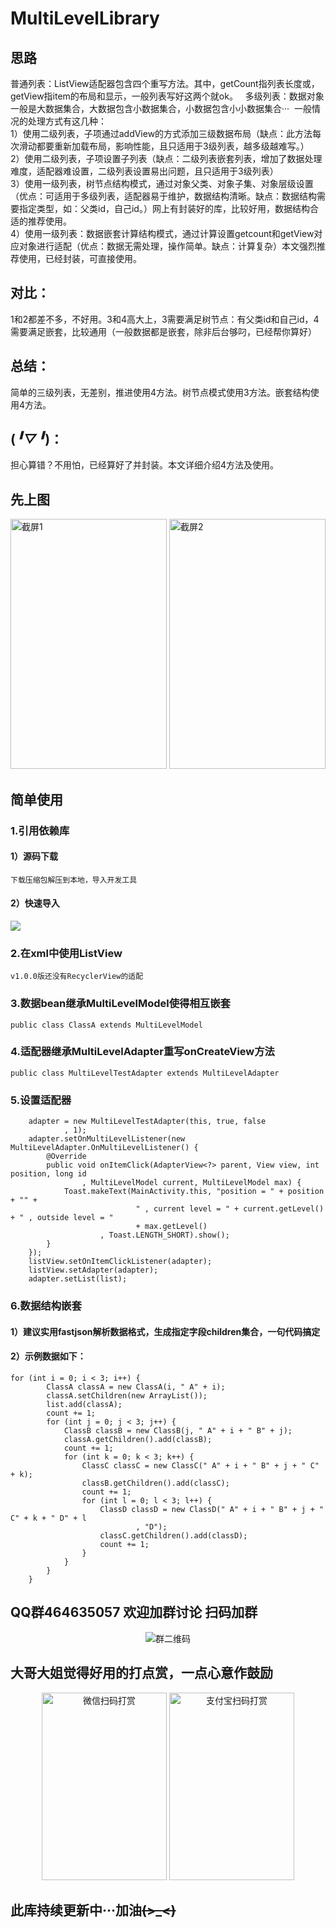 # MultiLevelLibrary  
## 思路
普通列表：ListView适配器包含四个重写方法。其中，getCount指列表长度或，getView指item的布局和显示，一般列表写好这两个就ok。  
多级列表：数据对象一般是大数据集合，大数据包含小数据集合，小数据包含小小数据集合···  一般情况的处理方式有这几种：  
	1）使用二级列表，子项通过addView的方式添加三级数据布局（缺点：此方法每次滑动都要重新加载布局，影响性能，且只适用于3级列表，越多级越难写。）  
	2）使用二级列表，子项设置子列表（缺点：二级列表嵌套列表，增加了数据处理难度，适配器难设置，二级列表设置易出问题，且只适用于3级列表）  
	3）使用一级列表，树节点结构模式，通过对象父类、对象子集、对象层级设置（优点：可适用于多级列表，适配器易于维护，数据结构清晰。缺点：数据结构需要指定类型，如：父类id，自己id。）网上有封装好的库，比较好用，数据结构合适的推荐使用。  
	4）使用一级列表：数据嵌套计算结构模式，通过计算设置getcount和getView对应对象进行适配（优点：数据无需处理，操作简单。缺点：计算复杂）本文强烈推荐使用，已经封装，可直接使用。
## 对比：
1和2都差不多，不好用。3和4高大上，3需要满足树节点：有父类id和自己id，4需要满足嵌套，比较通用（一般数据都是嵌套，除非后台够叼，已经帮你算好）
## 总结：
简单的三级列表，无差别，推进使用4方法。树节点模式使用3方法。嵌套结构使用4方法。
## (*╹▽╹*)：
担心算错？不用怕，已经算好了并封装。本文详细介绍4方法及使用。
## 先上图  
<img width="250" height="400" alt="截屏1" src="https://github.com/JianxunMaster/MultiLevelLibrary/blob/master/image/5B1D355AA5E1DAFFC1CDE98A9F9E0E59.jpg"/> <img width="250" height="400" alt="截屏2"
src="https://github.com/JianxunMaster/MultiLevelLibrary/blob/master/image/329A5551F8D475A0BAF7F2036B85046B.jpg"/>

## 简单使用

### 1.引用依赖库

#### 1）源码下载

	下载压缩包解压到本地，导入开发工具
	
#### 2）快速导入

   [![](https://jitpack.io/v/JianxunMaster/MultiLevelLibrary.svg)](https://jitpack.io/#JianxunMaster/MultiLevelLibrary)

### 2.在xml中使用ListView 

	v1.0.0版还没有RecyclerView的适配  			  

### 3.数据bean继承MultiLevelModel使得相互嵌套  
  
	public class ClassA extends MultiLevelModel	  

### 4.适配器继承MultiLevelAdapter重写onCreateView方法  
	 
	public class MultiLevelTestAdapter extends MultiLevelAdapter
	 

### 5.设置适配器
  
        adapter = new MultiLevelTestAdapter(this, true, false
                , 1);
        adapter.setOnMultiLevelListener(new MultiLevelAdapter.OnMultiLevelListener() {
            @Override
            public void onItemClick(AdapterView<?> parent, View view, int position, long id
                    , MultiLevelModel current, MultiLevelModel max) {
                Toast.makeText(MainActivity.this, "position = " + position + "" +
                                " , current level = " + current.getLevel() + " , outside level = "
                                + max.getLevel()
                        , Toast.LENGTH_SHORT).show();
            }
        });
        listView.setOnItemClickListener(adapter);
        listView.setAdapter(adapter);
        adapter.setList(list);
	
### 6.数据结构嵌套  

#### 1）建议实用fastjson解析数据格式，生成指定字段children集合，一句代码搞定

#### 2）示例数据如下：
   
	for (int i = 0; i < 3; i++) {
            ClassA classA = new ClassA(i, " A" + i);
            classA.setChildren(new ArrayList());
            list.add(classA);
            count += 1;
            for (int j = 0; j < 3; j++) {
                ClassB classB = new ClassB(j, " A" + i + " B" + j);
                classA.getChildren().add(classB);
                count += 1;
                for (int k = 0; k < 3; k++) {
                    ClassC classC = new ClassC(" A" + i + " B" + j + " C" + k);
                    classB.getChildren().add(classC);
                    count += 1;
                    for (int l = 0; l < 3; l++) {
                        ClassD classD = new ClassD(" A" + i + " B" + j + " C" + k + " D" + l
                                , "D");
                        classC.getChildren().add(classD);
                        count += 1;
                    }
                }
            }
        }

## QQ群464635057 欢迎加群讨论 扫码加群

<div align=center><img alt="群二维码" src="https://github.com/JianxunMaster/MultiLevelLibrary/blob/master/image/MultiLevelLibrary%E8%AE%A8%E8%AE%BA%E7%BE%A4%E7%BE%A4%E4%BA%8C%E7%BB%B4%E7%A0%81.png"/></div>

## 大哥大姐觉得好用的打点赏，一点心意作鼓励

<div align=center>
<img width="200" height="300" alt="微信扫码打赏" src="https://github.com/JianxunMaster/MultiLevelLibrary/blob/master/image/C1D99830DC2142387181396BF25B1C59.png"/>
<img width="200" height="300" alt="支付宝扫码打赏" src="https://github.com/JianxunMaster/MultiLevelLibrary/blob/master/image/80377AD8D54B09D5574FFF0DA75B61F7.png"/>  
</div>

## 此库持续更新中···加油~~~~(>_<)~~~~
